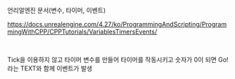 언리얼엔진 문서(변수, 타이머, 이벤트)

https://docs.unrealengine.com/4.27/ko/ProgrammingAndScripting/ProgrammingWithCPP/CPPTutorials/VariablesTimersEvents/

<br>

Tick을 이용하지 않고 타이머 변수를 만들어 타이머를 작동시키고 숫자가 0이 되면 Go!라는 TEXT와 함께 이벤트가 발생
